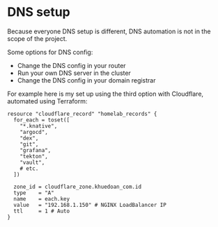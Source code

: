 # DNS setup

Because everyone DNS setup is different, DNS automation is not in the scope of the project.

Some options for DNS config:

- Change the DNS config in your router
- Run your own DNS server in the cluster
- Change the DNS config in your domain registrar

For example here is my set up using the third option with Cloudflare, automated using Terraform:

```hcl
resource "cloudflare_record" "homelab_records" {
  for_each = toset([
    "*.knative",
    "argocd",
    "dex",
    "git",
    "grafana",
    "tekton",
    "vault",
    # etc.
  ])

  zone_id = cloudflare_zone.khuedoan_com.id
  type    = "A"
  name    = each.key
  value   = "192.168.1.150" # NGINX LoadBalancer IP
  ttl     = 1 # Auto
}
```
